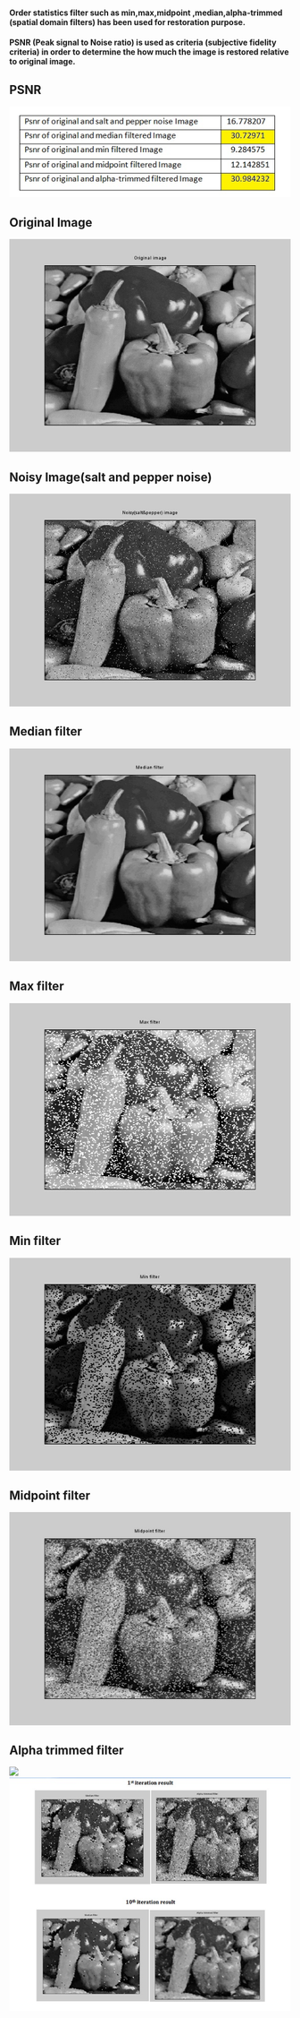 
<h4>Order statistics filter such as min,max,midpoint ,median,alpha-trimmed (spatial domain filters) has been used for restoration purpose.</h4>
<h4>PSNR (Peak signal to Noise ratio) is used as criteria (subjective fidelity criteria) in order to determine the how much the image is restored relative to original image.</h4>
<h2> PSNR</h2>
<img src="image restoration images/result.jpg">
<h2> Original Image</h2>
<img src="image restoration images/original image.jpg">
<h2> Noisy Image(salt and pepper noise)</h2>
<img src="image restoration images/Noisy image.jpg">
<h2>Median filter</h2>
<img src="image restoration images/median filter.jpg">
<h2>Max filter</h2>
<img src="image restoration images/max filter.jpg">
<h2>Min filter</h2>
<img src="image restoration images/min filter.jpg">
<h2>Midpoint filter</h2>
<img src="image restoration images/midpoint filter.jpg">
<h2>Alpha trimmed filter</h2>
<img src="image restoration images/alpha trimmed filter.jpg>
<img src="image restoration images/alpha trimmed result and median result with very noisy image(salt and pepper).jpg">
<img src="image restoration images/iteration result.jpg">
